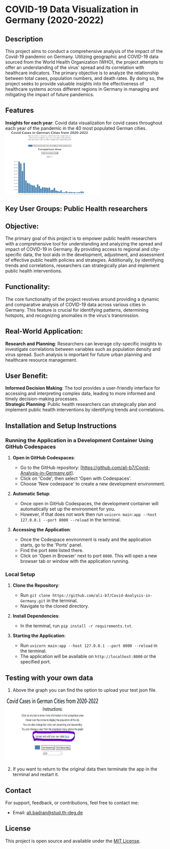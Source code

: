 # COVID-19 Data Visualization in Germany (2020-2022)

## Description
This project aims to conduct a comprehensive analysis of the impact of the Covid-19 pandemic on Germany. Utilizing geographic and COVID-19 data sourced from the World Health Organization (WHO), the project attempts to offer an understanding of the virus' spread and its correlation with healthcare indicators. The primary objective is to analyze the relationship between total cases, population numbers, and death rates. By doing so, the project seeks to provide valuable insights into the effectiveness of healthcare systems across different regions in Germany in managing and mitigating the impact of future pandemics.

## Features

**Insights for each year**: Covid data visualization for covid cases throughout each year of the pandemic in the 40 most populated German cities.  
<img src="Images/graph1.png" width="300" height="200" alt="Insights for each year">


## Key User Groups: Public Health researchers

## Objective:
The primary goal of this project is to empower public health researchers with a comprehensive tool for understanding and analyzing the spread and impact of COVID-19 in Germany. By providing access to regional and city-specific data, the tool aids in the development, adjustment, and assessment of effective public health policies and strategies. Additionally, by identifying trends and correlations, researchers can strategically plan and implement public health interventions.

## Functionality:
The core functionality of the project revolves around providing a dynamic and comparative analysis of COVID-19 data across various cities in Germany. This feature is crucial for identifying patterns, determining hotspots, and recognizing anomalies in the virus's transmission.

## Real-World Application: 
**Research and Planning**: Researchers can leverage city-specific insights to investigate correlations between variables such as population density and virus spread. Such analysis is important for future urban planning and healthcare resource management.  

## User Benefit:
**Informed Decision Making**: The tool provides a user-friendly interface for accessing and interpreting complex data, leading to more informed and timely decision-making processes.  
**Strategic Planning**: Public health researchers can strategically plan and implement public health interventions by identifying trends and correlations.  

## Installation and Setup Instructions

### Running the Application in a Development Container Using GitHub Codespaces

1. **Open in GitHub Codespaces**:
   - Go to the GitHub repository: [https://github.com/ali-b7/Covid-Analysis-in-Germany.git].
   - Click on 'Code', then select 'Open with Codespaces'.
   - Choose 'New codespace' to create a new development environment.

2. **Automatic Setup**:
   - Once open in GitHub Codespaces, the development container will automatically set up the environment for you.  
   - However, if that does not work then run `uvicorn main:app --host 127.0.0.1 --port 8000 --reload` in the terminal. 

3. **Accessing the Application**:
   - Once the Codespace environment is ready and the application starts, go to the 'Ports' panel.
   - Find the port `8000` listed there.
   - Click on 'Open in Browser' next to port `8000`. This will open a new browser tab or window with the application running.

### Local Setup

1. **Clone the Repository**:
   - Run `git clone https://github.com/ali-b7/Covid-Analysis-in-Germany.git` in the terminal.
   - Navigate to the cloned directory.

2. **Install Dependencies**:
   - In the terminal, run `pip install -r requirements.txt`.

3. **Starting the Application**:
   - Run `uvicorn main:app --host 127.0.0.1 --port 8000 --reload` in the terminal.
   - The application will be available on `http://localhost:8000` or the specified port.


## Testing with your own data
1. Above the graph you can find the option to upload your test json file.  
<img src="Images/upload.png" width="300" height="200" alt="upload function">  

2. If you want to return to the original data then terminate the app in the terminal and restart it.


## Contact
For support, feedback, or contributions, feel free to contact me:

- Email: ali.badran@stud.th-deg.de

## License

This project is open source and available under the [MIT License](LICENSE).

